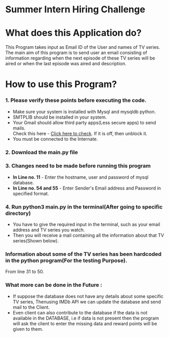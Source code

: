 # Summer Intern Hiring Challenge

##
# What does this Application do?
This Program takes input as Email ID of the User and names of TV series.<br/>
The main aim of this program is to send user an email consisting of information regarding when the next episode of these TV series will be aired or when the last episode was aired and description.<br/>

##

# How to use this Program?

### 1. Please verify these points before executing the code.
  * Make sure your system is installed with Mysql and mysqldb python.
  * SMTPLIB should be installed in your system.
  * Your Gmail should allow third party apps(Less secure apps) to send mails.<br/>
  Check this here - [Click here to check](https://www.google.com/settings/security/lesssecureapps). If it is off, then unblock it.
  * You must be connected to the Internate.
  
### 2. Download the main.py file <br/>

### 3. Changes need to be made before running this program
  * <b>In Line no. 11</b> - Enter the hostname, user and password of mysql database. <br/>
  * <b>In Line no. 54 and 55</b> - Enter Sender's Email address and Password in specified format. <br/>
  
### 4. Run python3 main.py in the terminal(After going to specific directory)
  * You have to give the required input in the terminal, such as your email address and TV series you watch.
  * Then you will receive a mail containing all the information about that TV series(Shown below).
  
### Information about some of the TV series has been hardcoded in the python program(For the testing Purpose).
From line 31 to 50.

### What more can be done in the Future : 
  * If suppose the database does not have any details about some specific TV series, Thenusing IMDb API we can update the database and send mail to the Client.
  * Even client can also contribute to the database if the data is not available in the DATABASE, i.e if data is not present then the program will ask the client to enter the missing data and reward points will be given to them.
